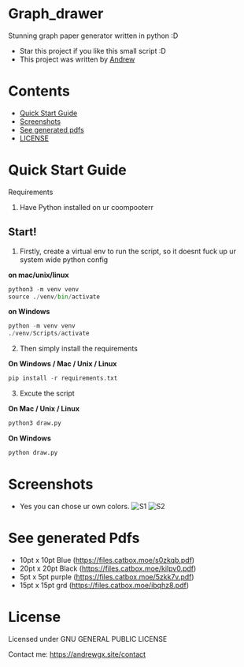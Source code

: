 # Graph_drawer
Stunning graph paper generator written in python :D
- Star this project if you like this small script :D
- This project was written by [Andrew](https://andrewgx.site)
# Contents
- [Quick Start Guide](#quick-start-guide)
- [Screenshots](#screenshots)
- [See generated pdfs](#see-generated-pdfs)
- [LICENSE](#license)


# Quick Start Guide
Requirements 
1. Have Python installed on ur coompooterr

Start!
---
1. Firstly, create a virtual env to run the script, so it doesnt fuck up ur system wide python config

 **on mac/unix/linux**

```python
python3 -m venv venv
source ./venv/bin/activate
```


**on Windows**

```python
python -m venv venv
./venv/Scripts/activate
```

2. Then simply install the requirements

**On Windows / Mac / Unix / Linux**

```python
pip install -r requirements.txt
```

3. Excute the script 

**On Mac / Unix / Linux**

```python
python3 draw.py
```

**On Windows**

```python
python draw.py
```


# Screenshots
- Yes you can chose ur own colors. 
![S1](https://files.catbox.moe/ob6zdv.png)
![S2](https://files.catbox.moe/ox6e9o.png)

# See generated Pdfs 
- 10pt x 10pt Blue (https://files.catbox.moe/s0zkqb.pdf)
- 20pt x 20pt Black (https://files.catbox.moe/kilpv0.pdf)
- 5pt x 5pt purple (https://files.catbox.moe/5zkk7v.pdf)
- 15pt x 15pt grd (https://files.catbox.moe/ibqhz8.pdf)

# License
Licensed under GNU GENERAL PUBLIC LICENSE

Contact me: https://andrewgx.site/contact
